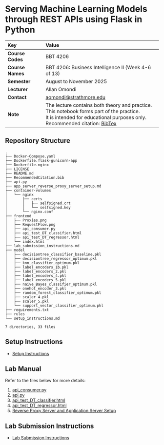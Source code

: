 # Serving Machine Learning Models through REST APIs using Flask in Python

| Key              | Value                                                                                                                                                                                                                                                                                     |
|:-----------------|:------------------------------------------------------------------------------------------------------------------------------------------------------------------------------------------------------------------------------------------------------------------------------------------|
| **Course Codes** | BBT 4206                                                                                                                                                                                                                                                                                  |
| **Course Names** | BBT 4206: Business Intelligence II (Week 4-6 of 13)                                                                                                                                                                                                                                       |
| **Semester**     | August to November 2025                                                                                                                                                                                                                                                                   |
| **Lecturer**     | Allan Omondi                                                                                                                                                                                                                                                                              |
| **Contact**      | aomondi@strathmore.edu                                                                                                                                                                                                                                                                    |
| **Note**         | The lecture contains both theory and practice.<br/>This notebook forms part of the practice.<br/>It is intended for educational purposes only.<br/>Recommended citation: [BibTex](https://raw.githubusercontent.com/course-files/ServingMLModels/refs/heads/main/RecommendedCitation.bib) |

## Repository Structure

```text
.
├── Docker-Compose.yaml
├── Dockerfile.flask-gunicorn-app
├── Dockerfile.nginx
├── LICENSE
├── README.md
├── RecommendedCitation.bib
├── api.py
├── app_server_reverse_proxy_server_setup.md
├── container-volumes
│   └── nginx
│       ├── certs
│       │   ├── selfsigned.crt
│       │   └── selfsigned.key
│       └── nginx.conf
├── frontend
│   ├── Proxies.png
│   ├── RequestFlow.png
│   ├── api_consumer.py
│   ├── api_test_DT_classifier.html
│   ├── api_test_DT_regressor.html
│   └── index.html
├── lab_submission_instructions.md
├── model
│   ├── decisiontree_classifier_baseline.pkl
│   ├── decisiontree_regressor_optimum.pkl
│   ├── knn_classifier_optimum.pkl
│   ├── label_encoders_1b.pkl
│   ├── label_encoders_2.pkl
│   ├── label_encoders_4.pkl
│   ├── label_encoders_5.pkl
│   ├── naive_Bayes_classifier_optimum.pkl
│   ├── onehot_encoder_3.pkl
│   ├── random_forest_classifier_optimum.pkl
│   ├── scaler_4.pkl
│   ├── scaler_5.pkl
│   └── support_vector_classifier_optimum.pkl
├── requirements.txt
├── rules
└── setup_instructions.md

7 directories, 33 files
```

## Setup Instructions

- [Setup Instructions](setup_instructions.md)

## Lab Manual

Refer to the files below for more details:

1. [api_consumer.py](frontend/api_consumer.py)
2. [api.py](api.py)
3. [api_test_DT_classifier.html](frontend/api_test_DT_classifier.html)
4. [api_test_DT_regressor.html](frontend/api_test_DT_regressor.html)
5. [Reverse Proxy Server and Application Server Setup](app_server_reverse_proxy_server_setup.md)

## Lab Submission Instructions

- [Lab Submission Instructions](lab_submission_instructions.md)
